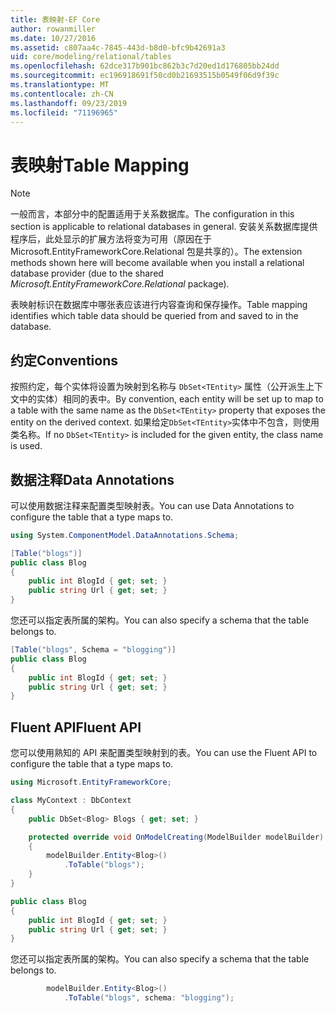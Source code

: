 ```yaml
---
title: 表映射-EF Core
author: rowanmiller
ms.date: 10/27/2016
ms.assetid: c807aa4c-7845-443d-b8d0-bfc9b42691a3
uid: core/modeling/relational/tables
ms.openlocfilehash: 62dce317b901bc862b3c7d20ed1d176805bb24dd
ms.sourcegitcommit: ec196918691f50cd0b21693515b0549f06d9f39c
ms.translationtype: MT
ms.contentlocale: zh-CN
ms.lasthandoff: 09/23/2019
ms.locfileid: "71196965"
---
```

# <a name="table-mapping"></a><span data-ttu-id="2f2b2-102">表映射</span><span class="sxs-lookup"><span data-stu-id="2f2b2-102">Table Mapping</span></span>

> [!NOTE]  
> <span data-ttu-id="2f2b2-103">一般而言，本部分中的配置适用于关系数据库。</span><span class="sxs-lookup"><span data-stu-id="2f2b2-103">The configuration in this section is applicable to relational databases in general.</span></span> <span data-ttu-id="2f2b2-104">安装关系数据库提供程序后，此处显示的扩展方法将变为可用（原因在于 Microsoft.EntityFrameworkCore.Relational 包是共享的）。</span><span class="sxs-lookup"><span data-stu-id="2f2b2-104">The extension methods shown here will become available when you install a relational database provider (due to the shared *Microsoft.EntityFrameworkCore.Relational* package).</span></span>

<span data-ttu-id="2f2b2-105">表映射标识在数据库中哪张表应该进行内容查询和保存操作。</span><span class="sxs-lookup"><span data-stu-id="2f2b2-105">Table mapping identifies which table data should be queried from and saved to in the database.</span></span>

## <a name="conventions"></a><span data-ttu-id="2f2b2-106">约定</span><span class="sxs-lookup"><span data-stu-id="2f2b2-106">Conventions</span></span>

<span data-ttu-id="2f2b2-107">按照约定，每个实体将设置为映射到名称与 `DbSet<TEntity>` 属性（公开派生上下文中的实体）相同的表中。</span><span class="sxs-lookup"><span data-stu-id="2f2b2-107">By convention, each entity will be set up to map to a table with the same name as the `DbSet<TEntity>` property that exposes the entity on the derived context.</span></span> <span data-ttu-id="2f2b2-108">如果给定`DbSet<TEntity>`实体中不包含，则使用类名称。</span><span class="sxs-lookup"><span data-stu-id="2f2b2-108">If no `DbSet<TEntity>` is included for the given entity, the class name is used.</span></span>

## <a name="data-annotations"></a><span data-ttu-id="2f2b2-109">数据注释</span><span class="sxs-lookup"><span data-stu-id="2f2b2-109">Data Annotations</span></span>

<span data-ttu-id="2f2b2-110">可以使用数据注释来配置类型映射表。</span><span class="sxs-lookup"><span data-stu-id="2f2b2-110">You can use Data Annotations to configure the table that a type maps to.</span></span>

``` csharp
using System.ComponentModel.DataAnnotations.Schema;
```
``` csharp
[Table("blogs")]
public class Blog
{
    public int BlogId { get; set; }
    public string Url { get; set; }
}
```

<span data-ttu-id="2f2b2-111">您还可以指定表所属的架构。</span><span class="sxs-lookup"><span data-stu-id="2f2b2-111">You can also specify a schema that the table belongs to.</span></span>

``` csharp
[Table("blogs", Schema = "blogging")]
public class Blog
{
    public int BlogId { get; set; }
    public string Url { get; set; }
}
```

## <a name="fluent-api"></a><span data-ttu-id="2f2b2-112">Fluent API</span><span class="sxs-lookup"><span data-stu-id="2f2b2-112">Fluent API</span></span>

<span data-ttu-id="2f2b2-113">您可以使用熟知的 API 来配置类型映射到的表。</span><span class="sxs-lookup"><span data-stu-id="2f2b2-113">You can use the Fluent API to configure the table that a type maps to.</span></span>

``` csharp
using Microsoft.EntityFrameworkCore;
```
``` csharp
class MyContext : DbContext
{
    public DbSet<Blog> Blogs { get; set; }

    protected override void OnModelCreating(ModelBuilder modelBuilder)
    {
        modelBuilder.Entity<Blog>()
            .ToTable("blogs");
    }
}

public class Blog
{
    public int BlogId { get; set; }
    public string Url { get; set; }
}
```

<span data-ttu-id="2f2b2-114">您还可以指定表所属的架构。</span><span class="sxs-lookup"><span data-stu-id="2f2b2-114">You can also specify a schema that the table belongs to.</span></span>

<!-- [!code-csharp[Main](samples/core/relational/Modeling/FluentAPI/Relational/TableAndSchema.cs?highlight=2)] -->
``` csharp
        modelBuilder.Entity<Blog>()
            .ToTable("blogs", schema: "blogging");
```
